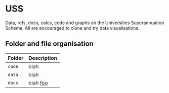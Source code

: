 # USS
Data, refs, docs, calcs, code and graphs on the Universities Superannuation Scheme. All are encouraged to clone and try data visualisations. 

## Folder and file organisation

| Folder | Description  |
|:--|:--|
| `code`| blah|   
| `data`| blah|   
| `docs`| blah [foo](http://github.com/ 'foobar')|






